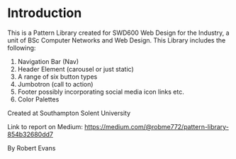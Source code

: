 # Introduction

This is a Pattern Library created for SWD600 Web Design for the Industry, a unit of BSc Computer Networks and Web Design.
This Library includes the following:
1. Navigation Bar (Nav) 
2. Header Element (carousel or just static) 
3. A range of six button types 
4. Jumbotron (call to action) 
5. Footer possibly incorporating social media icon links etc.
6. Color Palettes

Created at Southampton Solent University

Link to report on Medium: https://medium.com/@robme772/pattern-library-854b32680dd7

By Robert Evans

